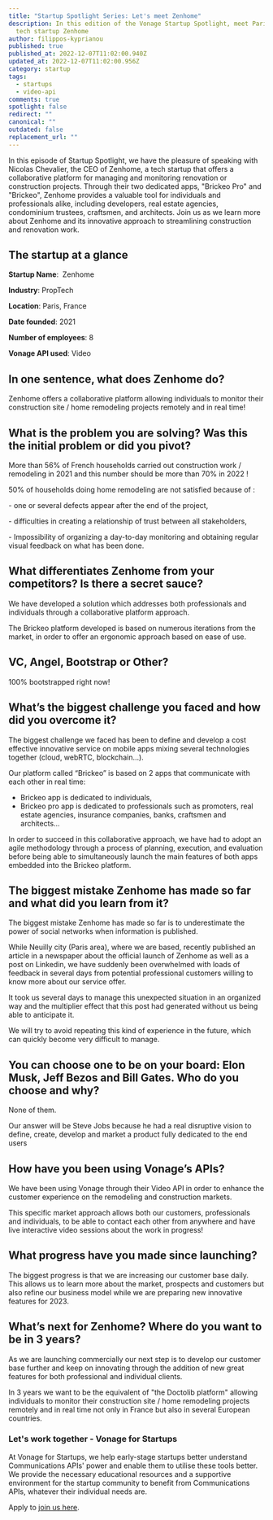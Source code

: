 ```yaml
---
title: "Startup Spotlight Series: Let's meet Zenhome"
description: In this edition of the Vonage Startup Spotlight, meet Paris based
  tech startup Zenhome
author: filippos-kyprianou
published: true
published_at: 2022-12-07T11:02:00.940Z
updated_at: 2022-12-07T11:02:00.956Z
category: startup
tags:
  - startups
  - video-api
comments: true
spotlight: false
redirect: ""
canonical: ""
outdated: false
replacement_url: ""
---
```

In this episode of Startup Spotlight, we have the pleasure of speaking with Nicolas Chevalier, the CEO of Zenhome, a tech startup that offers a collaborative platform for managing and monitoring renovation or construction projects. Through their two dedicated apps, "Brickeo Pro" and "Brickeo", Zenhome provides a valuable tool for individuals and professionals alike, including developers, real estate agencies, condominium trustees, craftsmen, and architects. Join us as we learn more about Zenhome and its innovative approach to streamlining construction and renovation work.

## The startup at a glance

**Startup Name**:  Zenhome

**Industry**: PropTech

**Location**: Paris, France 

**Date founded**: 2021

**Number of employees**: 8

**Vonage API used**: Video

## In one sentence, what does Zenhome do?

Zenhome offers a collaborative platform allowing individuals to monitor their construction site / home remodeling projects remotely and in real time!

## What is the problem you are solving? Was this the initial problem or did you pivot?

More than 56% of French households carried out construction work / remodeling in 2021 and this number should be more than 70% in 2022 ! 



50% of households doing home remodeling are not satisfied because of :

\- one or several defects appear after the end of the project,

\- difficulties in creating a relationship of trust between all stakeholders,

\- Impossibility of organizing a day-to-day monitoring and obtaining regular visual feedback on what has been done.



## What differentiates Zenhome from your competitors? Is there a secret sauce?

We have developed a solution which addresses both professionals and individuals through a collaborative platform approach.



The Brickeo platform developed is based on numerous iterations from the market, in order to offer an ergonomic approach based on ease of use.



## VC, Angel, Bootstrap or Other?

100% bootstrapped right now!



## What’s the biggest challenge you faced and how did you overcome it?

The biggest challenge we faced has been to define and develop a cost effective innovative service on mobile apps mixing several technologies together (cloud, webRTC, blockchain…).



Our platform called “Brickeo” is based on 2 apps that communicate with each other in real time:

* Brickeo app is dedicated to individuals,
* Brickeo pro app is dedicated to professionals such as promoters, real estate agencies, insurance companies, banks, craftsmen and architects…



In order to succeed in this collaborative approach, we have had to adopt an agile methodology through a process of planning, execution, and evaluation before being able to simultaneously launch the main features of both apps embedded into the Brickeo platform.



## The biggest mistake Zenhome has made so far and what did you learn from it?

The biggest mistake Zenhome has made so far is to underestimate the power of social networks when information is published.



While Neuilly city (Paris area), where we are based, recently published an article in a newspaper about the official launch of Zenhome as well as a post on Linkedin, we have suddenly been overwhelmed with loads of feedback in several days from potential professional customers willing to know more about our service offer.



It took us several days to manage this unexpected situation in an organized way and the multiplier effect that this post had generated without us being able to anticipate it.

We will try to avoid repeating this kind of experience in the future, which can quickly become very difficult to manage.

## You can choose one to be on your board: Elon Musk, Jeff Bezos and Bill Gates. Who do you choose and why? 

None of them. 



Our answer will be Steve Jobs because he had a real disruptive vision to define, create, develop and market a product fully dedicated to the end users



## How have you been using Vonage’s APIs?

We have been using Vonage through their Video API in order to enhance the customer experience on the remodeling and construction markets.



This specific market approach allows both our customers, professionals and individuals, to be able to contact each other from anywhere and have live interactive video sessions about the work in progress!



## What progress have you made since launching? 

The biggest progress is that we are increasing our customer base daily. This allows us to learn more about the market, prospects and customers but also refine our business model while we are preparing new innovative features for 2023.

## What’s next for Zenhome? Where do you want to be in 3 years?

As we are launching commercially our next step is to develop our customer base further and keep on innovating through the addition of new great features for both professional and individual clients.



In 3 years we want to be the equivalent of "the Doctolib platform" allowing individuals to monitor their construction site / home remodeling projects remotely and in real time not only in France but also in several European countries.

### Let's work together - Vonage for Startups

At Vonage for Startups, we help early-stage startups better understand Communications APIs' power and enable them to utilise these tools better. We provide the necessary educational resources and a supportive environment for the startup community to benefit from Communications APIs, whatever their individual needs are.

Apply to [join us here](https://vonage.dev/3d093hA).